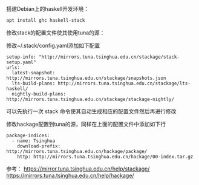 搭建Debian上的haskell开发环境：

```sh
apt install ghc haskell-stack
```

修改stack的配置文件使其使用tuna的源：

修改~/.stack/config.yaml添加如下配置
```
setup-info: "http://mirrors.tuna.tsinghua.edu.cn/stackage/stack-setup.yaml"
urls:
  latest-snapshot: http://mirrors.tuna.tsinghua.edu.cn/stackage/snapshots.json
  lts-build-plans: http://mirrors.tuna.tsinghua.edu.cn/stackage/lts-haskell/
  nightly-build-plans: http://mirrors.tuna.tsinghua.edu.cn/stackage/stackage-nightly/
```

可以先执行一次 stack 命令使其自动生成相应的配置文件然后再进行修改

修改hackage配置到tuna的源，同样在上面的配置文件中添加如下行

```
package-indices:
  - name: Tsinghua
    download-prefix: http://mirrors.tuna.tsinghua.edu.cn/hackage/package/
    http: http://mirrors.tuna.tsinghua.edu.cn/hackage/00-index.tar.gz
```


参考：
https://mirror.tuna.tsinghua.edu.cn/help/stackage/  
https://mirrors.tuna.tsinghua.edu.cn/help/hackage/